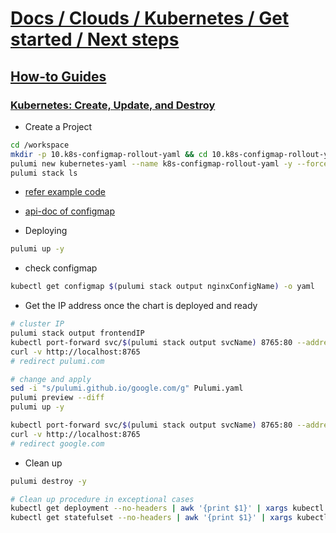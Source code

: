 # [Docs / Clouds / Kubernetes / Get started / Next steps](https://www.pulumi.com/docs/clouds/kubernetes/get-started/next-steps/)

## [How-to Guides](https://www.pulumi.com/registry/packages/kubernetes/how-to-guides/)

### [Kubernetes: Create, Update, and Destroy](https://www.pulumi.com/registry/packages/kubernetes/how-to-guides/configmap-rollout/)

- Create a Project

```sh
cd /workspace
mkdir -p 10.k8s-configmap-rollout-yaml && cd 10.k8s-configmap-rollout-yaml
pulumi new kubernetes-yaml --name k8s-configmap-rollout-yaml -y --force
pulumi stack ls
```

- [refer example code](https://github.com/pulumi/examples/tree/master/kubernetes-ts-configmap-rollout)
- [api-doc of configmap](https://www.pulumi.com/registry/packages/kubernetes/api-docs/core/v1/configmap/)

- Deploying

```sh
pulumi up -y
```

- check configmap

```sh
kubectl get configmap $(pulumi stack output nginxConfigName) -o yaml
```

- Get the IP address once the chart is deployed and ready

```sh
# cluster IP
pulumi stack output frontendIP
kubectl port-forward svc/$(pulumi stack output svcName) 8765:80 --address='0.0.0.0'
curl -v http://localhost:8765
# redirect pulumi.com

# change and apply
sed -i "s/pulumi.github.io/google.com/g" Pulumi.yaml
pulumi preview --diff
pulumi up -y

kubectl port-forward svc/$(pulumi stack output svcName) 8765:80 --address='0.0.0.0'
curl -v http://localhost:8765
# redirect google.com
```

- Clean up

```sh
pulumi destroy -y

# Clean up procedure in exceptional cases
kubectl get deployment --no-headers | awk '{print $1}' | xargs kubectl delete deployment
kubectl get statefulset --no-headers | awk '{print $1}' | xargs kubectl delete statefulset
```
